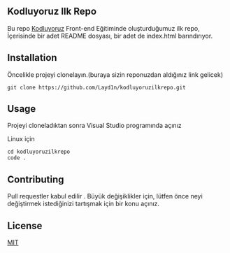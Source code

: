 ## **Kodluyoruz Ilk Repo**
Bu repo [Kodluyoruz](https://www.kodluyoruz.org/) Front-end Eğitiminde oluşturduğumuz ilk repo, İçerisinde bir adet README dosyası, bir adet de index.html barındırıyor.
## **Installation**
Öncelikle projeyi clonelayın.(buraya sizin reponuzdan aldığınız link gelicek)
```
git clone https://github.com/Layd1n/kodluyoruzilkrepo.git
```
## **Usage**
Projeyi cloneladıktan sonra Visual Studio programında açınız

Linux için

```
cd kodluyoruzilkrepo
code .
```
## **Contributing**
Pull requestler kabul edilir . Büyük değişiklikler için, lütfen önce neyi değiştirmek istediğinizi tartışmak için bir konu açınız.

## **License**

[MIT](...)

